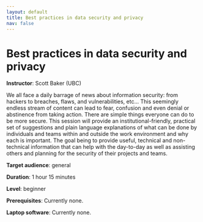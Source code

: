 ```yaml
---
layout: default
title: Best practices in data security and privacy
nav: false
---
```


# Best practices in data security and privacy

**Instructor**: Scott Baker (UBC)

We all face a daily barrage of news about information security: from hackers to breaches, flaws, and
vulnerabilities, etc... This seemingly endless stream of content can lead to fear, confusion and even
denial or abstinence from taking action. There are simple things everyone can do to be more secure. This
session will provide an institutional-friendly, practical set of suggestions and plain language
explanations of what can be done by individuals and teams within and outside the work environment and why
each is important. The goal being to provide useful, technical and non-technical information that can
help with the day-to-day as well as assisting others and planning for the security of their projects and
teams.

**Target audience**: general

**Duration**: 1 hour 15 minutes

**Level**: beginner

**Prerequisites**: Currently none.

**Laptop software**: Currently none.
